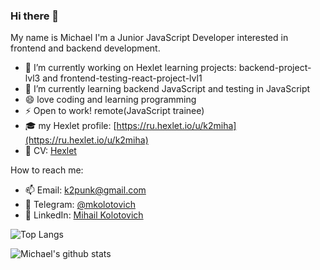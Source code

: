
### Hi there 👋 

My name is Michael
I'm a Junior JavaScript Developer interested in frontend and backend development.

- 🔭 I’m currently working on Hexlet learning projects: backend-project-lvl3 and frontend-testing-react-project-lvl1
- 🌱 I’m currently learning backend JavaScript and testing in JavaScript 
- 😄 love coding and learning programming
- ⚡ Open to work! remote(JavaScript trainee)
- 🎓 my Hexlet profile: [https://ru.hexlet.io/u/k2miha](https://ru.hexlet.io/u/k2miha)  
- 💬 CV: [Hexlet](https://cv.hexlet.io/resumes/110)

How to reach me:
- 📫 Email: k2punk@gmail.com
- 📱 Telegram: [@mkolotovich](https://t.me/mkolotovich)
- 📑 LinkedIn: [Mihail Kolotovich](https://www.linkedin.com/in/mihail-kolotovich-frontender/)

![Top Langs](https://github-readme-stats.vercel.app/api/top-langs/?username=mkolotovich&layout=compact&hide=css,html)

![Michael's github stats](https://github-readme-stats.vercel.app/api?username=mkolotovich&count_private=true&show_icons=true&theme=onedark)
